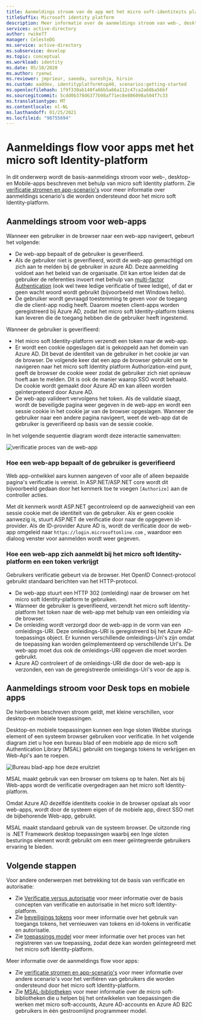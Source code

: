 ```yaml
---
title: Aanmeldings stroom van de app met het micro soft-identiteits platform | Azure
titleSuffix: Microsoft identity platform
description: Meer informatie over de aanmeldings stroom van web-, desktop-en Mobile-apps in het micro soft Identity-platform.
services: active-directory
author: rwike77
manager: CelesteDG
ms.service: active-directory
ms.subservice: develop
ms.topic: conceptual
ms.workload: identity
ms.date: 05/18/2020
ms.author: ryanwi
ms.reviewer: jmprieur, saeeda, sureshja, hirsin
ms.custom: aaddev, identityplatformtop40, scenarios:getting-started
ms.openlocfilehash: 1f9f330ab140fa66b5a66a112c47ca2a68ba56bf
ms.sourcegitcommit: 5cdd0b378d6377b98af71ec8e886098a504f7c33
ms.translationtype: MT
ms.contentlocale: nl-NL
ms.lasthandoff: 01/25/2021
ms.locfileid: "98755694"
---
```

# <a name="app-sign-in-flow-with-the-microsoft-identity-platform"></a>Aanmeldings flow voor apps met het micro soft Identity-platform

In dit onderwerp wordt de basis-aanmeldings stroom voor web-, desktop-en Mobile-apps beschreven met behulp van micro soft Identity platform. Zie [verificatie stromen en app-scenario's](authentication-flows-app-scenarios.md) voor meer informatie over aanmeldings scenario's die worden ondersteund door het micro soft Identity-platform.

## <a name="web-app-sign-in-flow"></a>Aanmeldings stroom voor web-apps

Wanneer een gebruiker in de browser naar een web-app navigeert, gebeurt het volgende:

* De web-app bepaalt of de gebruiker is geverifieerd.
* Als de gebruiker niet is geverifieerd, wordt de web-app gemachtigd om zich aan te melden bij de gebruiker in azure AD. Deze aanmelding voldoet aan het beleid van de organisatie. Dit kan ertoe leiden dat de gebruiker de referenties invoert met behulp van [multi-factor Authentication](../authentication/concept-mfa-howitworks.md) (ook wel twee ledige verificatie of twee ledige), of dat er geen wacht woord wordt gebruikt (bijvoorbeeld met Windows hello).
* De gebruiker wordt gevraagd toestemming te geven voor de toegang die de client-app nodig heeft. Daarom moeten client-apps worden geregistreerd bij Azure AD, zodat het micro soft Identity-platform tokens kan leveren die de toegang hebben die de gebruiker heeft ingestemd.

Wanneer de gebruiker is geverifieerd:

* Het micro soft Identity-platform verzendt een token naar de web-app.
* Er wordt een cookie opgeslagen dat is gekoppeld aan het domein van Azure AD. Dit bevat de identiteit van de gebruiker in het cookie jar van de browser. De volgende keer dat een app de browser gebruikt om te navigeren naar het micro soft Identity platform Authorization-eind punt, geeft de browser de cookie weer zodat de gebruiker zich niet opnieuw hoeft aan te melden. Dit is ook de manier waarop SSO wordt behaald. De cookie wordt gemaakt door Azure AD en kan alleen worden geïnterpreteerd door Azure AD.
* De web-app valideert vervolgens het token. Als de validatie slaagt, wordt de beveiligde pagina weer gegeven in de web-app en wordt een sessie cookie in het cookie jar van de browser opgeslagen. Wanneer de gebruiker naar een andere pagina navigeert, weet de web-app dat de gebruiker is geverifieerd op basis van de sessie cookie.

In het volgende sequentie diagram wordt deze interactie samenvatten:

![verificatie proces van de web-app](media/authentication-scenarios/web-app-how-it-appears-to-be.png)

### <a name="how-a-web-app-determines-if-the-user-is-authenticated"></a>Hoe een web-app bepaalt of de gebruiker is geverifieerd

Web app-ontwikkel aars kunnen aangeven of voor alle of alleen bepaalde pagina's verificatie is vereist. In ASP.NET/ASP.NET core wordt dit bijvoorbeeld gedaan door het kenmerk toe te voegen `[Authorize]` aan de controller acties.

Met dit kenmerk wordt ASP.NET gecontroleerd op de aanwezigheid van een sessie cookie met de identiteit van de gebruiker. Als er geen cookie aanwezig is, stuurt ASP.NET de verificatie door naar de opgegeven id-provider. Als de ID-provider Azure AD is, wordt de verificatie door de web-app omgeleid naar `https://login.microsoftonline.com` , waardoor een dialoog venster voor aanmelden wordt weer gegeven.

### <a name="how-a-web-app-delegates-sign-in-to-the-microsoft-identity-platform-and-obtains-a-token"></a>Hoe een web-app zich aanmeldt bij het micro soft Identity-platform en een token verkrijgt

Gebruikers verificatie gebeurt via de browser. Het OpenID Connect-protocol gebruikt standaard berichten van het HTTP-protocol.

* De web-app stuurt een HTTP 302 (omleiding) naar de browser om het micro soft Identity-platform te gebruiken.
* Wanneer de gebruiker is geverifieerd, verzendt het micro soft Identity-platform het token naar de web-app met behulp van een omleiding via de browser.
* De omleiding wordt verzorgd door de web-app in de vorm van een omleidings-URI. Deze omleidings-URI is geregistreerd bij het Azure AD-toepassings object. Er kunnen verschillende omleidings-Uri's zijn omdat de toepassing kan worden geïmplementeerd op verschillende Url's. De web-app moet dus ook de omleidings-URI opgeven die moet worden gebruikt.
* Azure AD controleert of de omleidings-URI die door de web-app is verzonden, een van de geregistreerde omleidings-Uri's voor de app is.

## <a name="desktop-and-mobile-app-sign-in-flow"></a>Aanmeldings stroom voor Desk tops en mobiele apps

De hierboven beschreven stroom geldt, met kleine verschillen, voor desktop-en mobiele toepassingen.

Desktop-en mobiele toepassingen kunnen een Inge sloten Webbe sturings element of een systeem browser gebruiken voor verificatie. In het volgende diagram ziet u hoe een bureau blad of een mobiele app de micro soft Authentication Library (MSAL) gebruikt om toegangs tokens te verkrijgen en Web-Api's aan te roepen.

![Bureau blad-app hoe deze eruitziet](media/authentication-scenarios/desktop-app-how-it-appears-to-be.png)

MSAL maakt gebruik van een browser om tokens op te halen. Net als bij Web-apps wordt de verificatie overgedragen aan het micro soft Identity-platform.

Omdat Azure AD dezelfde identiteits cookie in de browser opslaat als voor web-apps, wordt door de systeem eigen of de mobiele app, direct SSO met de bijbehorende Web-app, gebruikt.

MSAL maakt standaard gebruik van de systeem browser. De uitzonde ring is .NET Framework desktop toepassingen waarbij een Inge sloten besturings element wordt gebruikt om een meer geïntegreerde gebruikers ervaring te bieden.

## <a name="next-steps"></a>Volgende stappen

Voor andere onderwerpen met betrekking tot de basis van verificatie en autorisatie:

* Zie [Verificatie versus autorisatie](authentication-vs-authorization.md) voor meer informatie over de basis concepten van verificatie en autorisatie in het micro soft Identity-platform.
* Zie [beveiligings tokens](security-tokens.md) voor meer informatie over het gebruik van toegangs tokens, het vernieuwen van tokens en id-tokens in verificatie en autorisatie.
* Zie [toepassings model](application-model.md) voor meer informatie over het proces van het registreren van uw toepassing, zodat deze kan worden geïntegreerd met het micro soft Identity-platform.

Meer informatie over de aanmeldings flow voor apps:

* Zie [verificatie stromen en app-scenario's](authentication-flows-app-scenarios.md) voor meer informatie over andere scenario's voor het verifiëren van gebruikers die worden ondersteund door het micro soft Identity-platform.
* Zie [MSAL-bibliotheken](msal-overview.md) voor meer informatie over de micro soft-bibliotheken die u helpen bij het ontwikkelen van toepassingen die werken met micro soft-accounts, Azure AD-accounts en Azure AD B2C gebruikers in één gestroomlijnd programmeer model.
